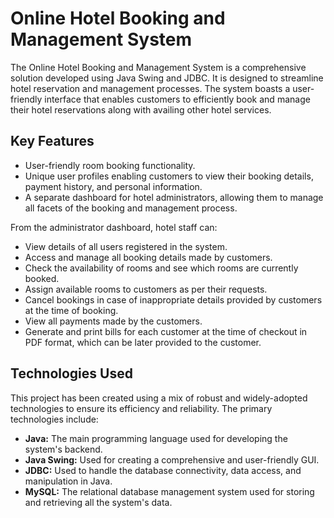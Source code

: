 <h1>Online Hotel Booking and Management System</h1>

<p>
  The Online Hotel Booking and Management System is a comprehensive solution developed using Java Swing and JDBC. It is designed to streamline hotel reservation and management processes. The system boasts a user-friendly interface that enables customers to efficiently book and manage their hotel reservations along with availing other hotel services.
</p>

<h2>Key Features</h2>

<ul>
  <li>User-friendly room booking functionality.</li>
  <li>Unique user profiles enabling customers to view their booking details, payment history, and personal information.</li>
  <li>A separate dashboard for hotel administrators, allowing them to manage all facets of the booking and management process.</li>
</ul>

<p>
  From the administrator dashboard, hotel staff can:
</p>

<ul>
  <li>View details of all users registered in the system.</li>
  <li>Access and manage all booking details made by customers.</li>
  <li>Check the availability of rooms and see which rooms are currently booked.</li>
  <li>Assign available rooms to customers as per their requests.</li>
  <li>Cancel bookings in case of inappropriate details provided by customers at the time of booking.</li>
  <li>View all payments made by the customers.</li>
  <li>Generate and print bills for each customer at the time of checkout in PDF format, which can be later provided to the customer.</li>
</ul>

<h2>Technologies Used</h2>

<p>
  This project has been created using a mix of robust and widely-adopted technologies to ensure its efficiency and reliability. The primary technologies include:
</p>

<ul>
  <li><strong>Java:</strong> The main programming language used for developing the system's backend.</li>
  <li><strong>Java Swing:</strong> Used for creating a comprehensive and user-friendly GUI.</li>
  <li><strong>JDBC:</strong> Used to handle the database connectivity, data access, and manipulation in Java.</li>
  <li><strong>MySQL:</strong> The relational database management system used for storing and retrieving all the system's data.</li>
</ul>

